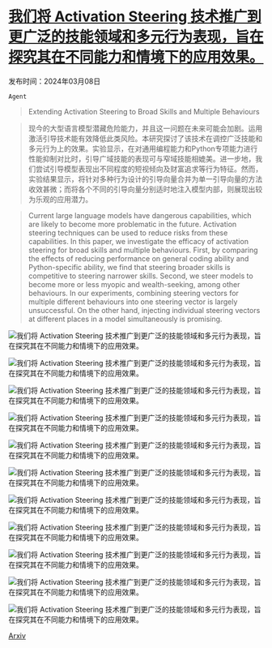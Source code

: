 # [我们将 Activation Steering 技术推广到更广泛的技能领域和多元行为表现，旨在探究其在不同能力和情境下的应用效果。](https://arxiv.org/abs/2403.05767)

发布时间：2024年03月08日

`Agent`

> Extending Activation Steering to Broad Skills and Multiple Behaviours

> 现今的大型语言模型潜藏危险能力，并且这一问题在未来可能会加剧。运用激活引导技术能有效降低此类风险。本研究探讨了该技术在调控广泛技能和多元行为上的效果。实验显示，在对通用编程能力和Python专项能力进行性能抑制对比时，引导广域技能的表现可与窄域技能相媲美。进一步地，我们尝试引导模型表现出不同程度的短视倾向及财富追求等行为特征。然而，实验结果显示，将针对多种行为设计的引导向量合并为单一引导向量的方法收效甚微；而将各个不同的引导向量分别适时地注入模型内部，则展现出较为乐观的应用潜力。

> Current large language models have dangerous capabilities, which are likely to become more problematic in the future. Activation steering techniques can be used to reduce risks from these capabilities. In this paper, we investigate the efficacy of activation steering for broad skills and multiple behaviours. First, by comparing the effects of reducing performance on general coding ability and Python-specific ability, we find that steering broader skills is competitive to steering narrower skills. Second, we steer models to become more or less myopic and wealth-seeking, among other behaviours. In our experiments, combining steering vectors for multiple different behaviours into one steering vector is largely unsuccessful. On the other hand, injecting individual steering vectors at different places in a model simultaneously is promising.

![我们将 Activation Steering 技术推广到更广泛的技能领域和多元行为表现，旨在探究其在不同能力和情境下的应用效果。](../../../paper_images/2403.05767/general_coding.png)

![我们将 Activation Steering 技术推广到更广泛的技能领域和多元行为表现，旨在探究其在不同能力和情境下的应用效果。](../../../paper_images/2403.05767/general_coding_cropped.png)

![我们将 Activation Steering 技术推广到更广泛的技能领域和多元行为表现，旨在探究其在不同能力和情境下的应用效果。](../../../paper_images/2403.05767/python_ability.png)

![我们将 Activation Steering 技术推广到更广泛的技能领域和多元行为表现，旨在探究其在不同能力和情境下的应用效果。](../../../paper_images/2403.05767/python_ability_cropped.png)

![我们将 Activation Steering 技术推广到更广泛的技能领域和多元行为表现，旨在探究其在不同能力和情境下的应用效果。](../../../paper_images/2403.05767/single_steering_layer_15.png)

![我们将 Activation Steering 技术推广到更广泛的技能领域和多元行为表现，旨在探究其在不同能力和情境下的应用效果。](../../../paper_images/2403.05767/layer_15_all_results.png)

![我们将 Activation Steering 技术推广到更广泛的技能领域和多元行为表现，旨在探究其在不同能力和情境下的应用效果。](../../../paper_images/2403.05767/simultaneous_steering.png)

![我们将 Activation Steering 技术推广到更广泛的技能领域和多元行为表现，旨在探究其在不同能力和情境下的应用效果。](../../../paper_images/2403.05767/single_steering_layer_10.png)

![我们将 Activation Steering 技术推广到更广泛的技能领域和多元行为表现，旨在探究其在不同能力和情境下的应用效果。](../../../paper_images/2403.05767/layer_10_all_results.png)

![我们将 Activation Steering 技术推广到更广泛的技能领域和多元行为表现，旨在探究其在不同能力和情境下的应用效果。](../../../paper_images/2403.05767/activation_distribution_layer_15.png)

![我们将 Activation Steering 技术推广到更广泛的技能领域和多元行为表现，旨在探究其在不同能力和情境下的应用效果。](../../../paper_images/2403.05767/multi_steering_activation_distributions.png)

[Arxiv](https://arxiv.org/abs/2403.05767)